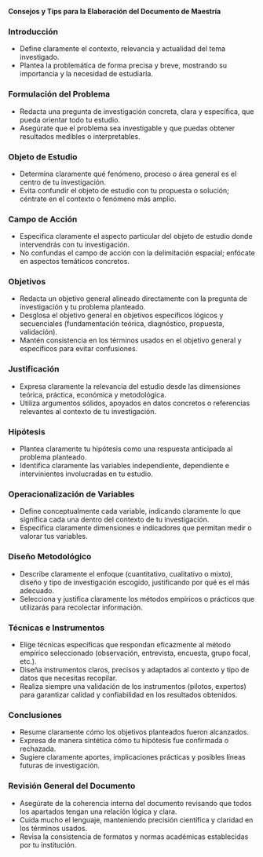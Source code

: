 **Consejos y Tips para la Elaboración del Documento de Maestría**

### Introducción
- Define claramente el contexto, relevancia y actualidad del tema investigado.
- Plantea la problemática de forma precisa y breve, mostrando su importancia y la necesidad de estudiarla.

### Formulación del Problema
- Redacta una pregunta de investigación concreta, clara y específica, que pueda orientar todo tu estudio.
- Asegúrate que el problema sea investigable y que puedas obtener resultados medibles o interpretables.

### Objeto de Estudio
- Determina claramente qué fenómeno, proceso o área general es el centro de tu investigación.
- Evita confundir el objeto de estudio con tu propuesta o solución; céntrate en el contexto o fenómeno más amplio.

### Campo de Acción
- Especifica claramente el aspecto particular del objeto de estudio donde intervendrás con tu investigación.
- No confundas el campo de acción con la delimitación espacial; enfócate en aspectos temáticos concretos.

### Objetivos
- Redacta un objetivo general alineado directamente con la pregunta de investigación y tu problema planteado.
- Desglosa el objetivo general en objetivos específicos lógicos y secuenciales (fundamentación teórica, diagnóstico, propuesta, validación).
- Mantén consistencia en los términos usados en el objetivo general y específicos para evitar confusiones.

### Justificación
- Expresa claramente la relevancia del estudio desde las dimensiones teórica, práctica, económica y metodológica.
- Utiliza argumentos sólidos, apoyados en datos concretos o referencias relevantes al contexto de tu investigación.

### Hipótesis
- Plantea claramente tu hipótesis como una respuesta anticipada al problema planteado.
- Identifica claramente las variables independiente, dependiente e intervinientes involucradas en tu estudio.

### Operacionalización de Variables
- Define conceptualmente cada variable, indicando claramente lo que significa cada una dentro del contexto de tu investigación.
- Especifica claramente dimensiones e indicadores que permitan medir o valorar tus variables.

### Diseño Metodológico
- Describe claramente el enfoque (cuantitativo, cualitativo o mixto), diseño y tipo de investigación escogido, justificando por qué es el más adecuado.
- Selecciona y justifica claramente los métodos empíricos o prácticos que utilizarás para recolectar información.

### Técnicas e Instrumentos
- Elige técnicas específicas que respondan eficazmente al método empírico seleccionado (observación, entrevista, encuesta, grupo focal, etc.).
- Diseña instrumentos claros, precisos y adaptados al contexto y tipo de datos que necesitas recopilar.
- Realiza siempre una validación de los instrumentos (pilotos, expertos) para garantizar calidad y confiabilidad en los resultados obtenidos.

### Conclusiones
- Resume claramente cómo los objetivos planteados fueron alcanzados.
- Expresa de manera sintética cómo tu hipótesis fue confirmada o rechazada.
- Sugiere claramente aportes, implicaciones prácticas y posibles líneas futuras de investigación.

### Revisión General del Documento
- Asegúrate de la coherencia interna del documento revisando que todos los apartados tengan una relación lógica y clara.
- Cuida mucho el lenguaje, manteniendo precisión científica y claridad en los términos usados.
- Revisa la consistencia de formatos y normas académicas establecidas por tu institución.

